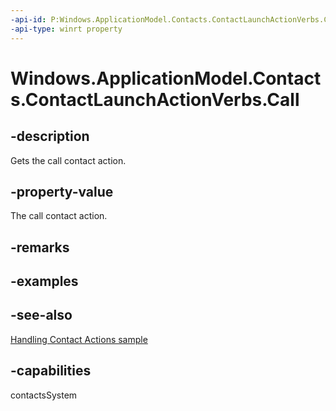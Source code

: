 ```yaml
---
-api-id: P:Windows.ApplicationModel.Contacts.ContactLaunchActionVerbs.Call
-api-type: winrt property
---
```


<!-- Property syntax
public string Call { get; }
-->

# Windows.ApplicationModel.Contacts.ContactLaunchActionVerbs.Call

## -description
Gets the call contact action.

## -property-value
The call contact action.

## -remarks

## -examples

## -see-also
[Handling Contact Actions sample](http://go.microsoft.com/fwlink/p/?LinkID=320151)
## -capabilities
contactsSystem
